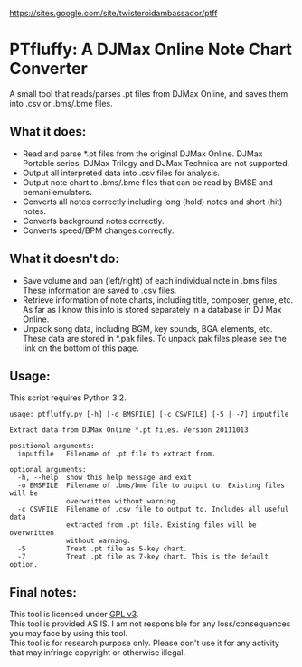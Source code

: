 https://sites.google.com/site/twisteroidambassador/ptff

# PTfluffy: A DJMax Online Note Chart Converter  

A small tool that reads/parses .pt files from DJMax Online, and saves them into .csv or .bms/.bme files.

## What it does:
* Read and parse *.pt files from the original DJMax Online. DJMax Portable series, DJMax Trilogy and DJMax Technica are not supported.
* Output all interpreted data into .csv files for analysis.
* Output note chart to .bms/.bme files that can be read by BMSE and bemani emulators.
* Converts all notes correctly including long (hold) notes and short (hit) notes.
* Converts background notes correctly.
* Converts speed/BPM changes correctly.
## What it doesn't do:
* Save volume and pan (left/right) of each individual note in .bms files. These information are saved to .csv files.
* Retrieve information of note charts, including title, composer, genre, etc. As far as I know this info is stored separately in a database in DJ Max Online.
* Unpack song data, including BGM, key sounds, BGA elements, etc. These data are stored in *.pak files. To unpack pak files please see the link on the bottom of this page.
## Usage:
This script requires Python 3.2.
```
usage: ptfluffy.py [-h] [-o BMSFILE] [-c CSVFILE] [-5 | -7] inputfile

Extract data from DJMax Online *.pt files. Version 20111013

positional arguments:
  inputfile   Filename of .pt file to extract from.

optional arguments:
  -h, --help  show this help message and exit
  -o BMSFILE  Filename of .bms/bme file to output to. Existing files will be
              overwritten without warning.
  -c CSVFILE  Filename of .csv file to output to. Includes all useful data
              extracted from .pt file. Existing files will be overwritten
              without warning.
  -5          Treat .pt file as 5-key chart.
  -7          Treat .pt file as 7-key chart. This is the default option.
```

## Final notes:
This tool is licensed under [GPL v3](http://www.gnu.org/licenses/gpl.html).  
This tool is provided AS IS. I am not responsible for any loss/consequences you may face by using this tool.  
This tool is for research purpose only. Please don't use it for any activity that may infringe copyright or otherwise illegal.  

